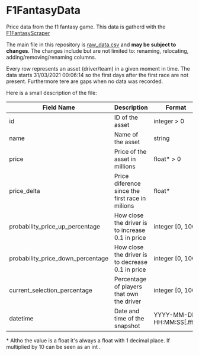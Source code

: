 # F1FantasyData
Price data from the f1 fantasy game. This data is gatherd with the [F1FantasyScraper](https://github.com/EduardoFAFernandes/F1FantasyScraper)

The main file in this repository is [raw_data.csv](raw_data.csv) and **may be subject to changes**.
The changes include but are not limited to: renaming, relocating, adding/removing/renaming columns.

Every row represents an asset (driver/team) in a given moment in time.
The data starts 31/03/2021 00:06:14 so the first days after the first race are not present.
Furthermore tere are gaps when no data was recorded.

Here is a small description of the file:

| Field Name                        | Description   | Format |
| --------------------------------- | ------------- | ------- |
| id                                | ID of the asset   | integer > 0|
| name                              | Name of the asset | string |
| price                             | Price of the asset in millions| float\* > 0 |
| price_delta                       | Price diference since the first race in milions | float* |
| probability_price_up_percentage   | How close the driver is to increase 0.1 in price | integer [0, 100] |
| probability_price_down_percentage | How close the driver is to decrease 0.1 in price | integer [0, 100] |
| current_selection_percentage      | Percentage of players that own the driver | integer [0, 100] |
| datetime                          | Date and time of the snapshot | YYYY-MM-DD HH:MM:SS[.ffff] |

\* Altho the value is a float it's always a float with 1 decimal place. If multiplied by 10 can be seen as an int .
